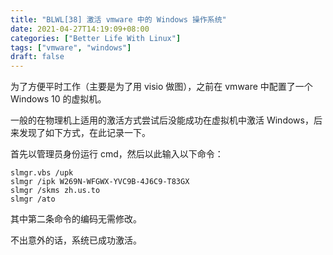 ```yaml
---
title: "BLWL[38] 激活 vmware 中的 Windows 操作系统"
date: 2021-04-27T14:19:09+08:00
categories: ["Better Life With Linux"]
tags: ["vmware", "windows"]
draft: false
---
```


为了方便平时工作（主要是为了用 visio 做图），之前在 vmware 中配置了一个 Windows 10 的虚拟机。  

一般的在物理机上适用的激活方式尝试后没能成功在虚拟机中激活 Windows，后来发现了如下方式，在此记录一下。  


首先以管理员身份运行 cmd，然后以此输入以下命令：  

```
slmgr.vbs /upk
slmgr /ipk W269N-WFGWX-YVC9B-4J6C9-T83GX
slmgr /skms zh.us.to
slmgr /ato
```

其中第二条命令的编码无需修改。  

不出意外的话，系统已成功激活。  
